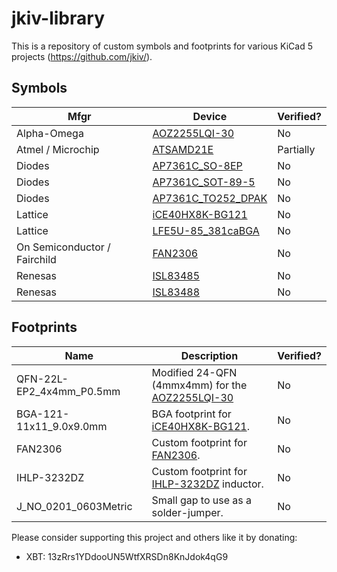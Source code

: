 # jkiv-library

This is a repository of custom symbols and footprints for various KiCad 5 projects (https://github.com/jkiv/).

## Symbols

Mfgr | Device | Verified?
--- | --- | ---
Alpha-Omega | [AOZ2255LQI-30](http://www.aosmd.com/products/power-ics/ezbuck-dc-dc-buck-regulators/AOZ2255LQI-30) | No
Atmel / Microchip | [ATSAMD21E](https://www.microchip.com/wwwproducts/en/ATsamd21g15) | Partially 
Diodes | [AP7361C_SO-8EP](https://www.diodes.com/part/view/AP7361C) | No
Diodes | [AP7361C_SOT-89-5](https://www.diodes.com/part/view/AP7361C) | No
Diodes | [AP7361C_TO252_DPAK](https://www.diodes.com/part/view/AP7361C) | No
Lattice | [iCE40HX8K-BG121](http://www.latticesemi.com/iCE40) | No
Lattice | [LFE5U-85_381caBGA](http://www.latticesemi.com/en/Products/FPGAandCPLD/ECP5) | No
On Semiconductor / Fairchild | [FAN2306](https://www.onsemi.com/products/power-management/dc-dc-controllers-converters-regulators/converters/fan2306) | No
Renesas | [ISL83485](https://www.renesas.com/us/en/products/interface/rs-485-rs-422-rs-232/rs-485-rs-422/device/ISL83485.html) | No
Renesas | [ISL83488](https://www.renesas.com/us/en/products/interface/rs-485-rs-422-rs-232/rs-485-rs-422/device/ISL83488.html) | No

## Footprints

Name | Description | Verified?
--- | --- | ---
QFN-22L-EP2_4x4mm_P0.5mm | Modified 24-QFN (4mmx4mm) for the [AOZ2255LQI-30](http://www.aosmd.com/products/power-ics/ezbuck-dc-dc-buck-regulators/AOZ2255LQI-30) | No
BGA-121-11x11_9.0x9.0mm | BGA footprint for [iCE40HX8K-BG121](http://www.latticesemi.com/iCE40). | No
FAN2306 | Custom footprint for [FAN2306](https://www.onsemi.com/products/power-management/dc-dc-controllers-converters-regulators/converters/fan2306). | No
IHLP-3232DZ | Custom footprint for [IHLP-3232DZ](https://www.vishay.com/product?docid=34316) inductor. | No
J_NO_0201_0603Metric | Small gap to use as a solder-jumper. | No

Please consider supporting this project and others like it by donating:
* XBT: 13zRrs1YDdooUN5WtfXRSDn8KnJdok4qG9
